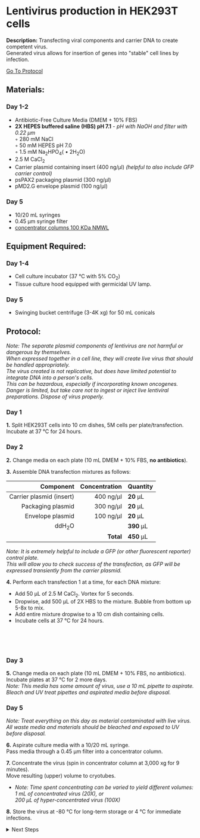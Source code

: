 Lentivirus production in HEK293T cells
================================================================================
**Description:** Transfecting viral components and carrier DNA to create competent virus.<br/>
Generated virus allows for insertion of genes into "stable" cell lines by infection.

[Go To Protocol](#protocol)

Materials:
--------------------------------------------------------------------------------
### Day 1-2

  * Antibiotic-Free Culture Media (DMEM + 10% FBS)
  * **2X HEPES buffered saline (HBS) pH 7.1** - _pH with NaOH and filter with 0.22 µm_  
    ◦ 280 mM NaCl    
    ◦ 50 mM HEPES pH 7.0  
    ◦ 1.5 mM Na<sub>2</sub>HPO<sub>4</sub>( • 2H<sub>2</sub>O)
  * 2.5 M CaCl<sub>2</sub>  
  * Carrier plasmid containing insert (400 ng/µl) _(helpful to also include GFP carrier control)_
  * psPAX2 packaging plasmid (300 ng/µl)
  * pMD2.G envelope plasmid (100 ng/µl)

### Day 5
  * 10/20 mL syringes
  * 0.45 µm syringe filter
  * [concentrator columns 100 KDa NMWL](https://www.emdmillipore.com/US/en/product/Amicon-Ultra-15-Centrifugal-Filter-Unit,MM_NF-UFC910024)

Equipment Required:
--------------------------------------------------------------------------------
### Day 1-4

  * Cell culture incubator (37 °C with 5% CO<sub>2</sub>)
  * Tissue culture hood equipped with germicidal UV lamp.

### Day 5

  * Swinging bucket centrifuge (3-4K xg) for 50 mL conicals 

Protocol:
--------------------------------------------------------------------------------
_Note: The separate plasmid components of lentivirus are not harmful or dangerous by themselves._<br/>
_When expressed together in a cell line, they will create live virus that should be handled appropriately._<br/>
_The virus created is not replicative, but does have limited potential to integrate DNA into a person's cells._<br/>
_This can be hazardous, especially if incorporating known oncogenes._<br/>
_Danger is limited, but take care not to ingest or inject live lentiviral preparations. Dispose of virus properly._

### Day 1

**1.** Split HEK293T cells into 10 cm dishes, 5M cells per plate/transfection. Incubate at 37 °C for 24 hours.

### Day 2

**2.** Change media on each plate (10 mL DMEM + 10% FBS, **no antibiotics**).

**3.** Assemble DNA transfection mixtures as follows:

  | Component | Concentration | Quantity | 
  | ---------: | ---------: | :---------- |
  | Carrier plasmid (insert) | 400 ng/µl | **20**  µL | 
  | Packaging plasmid | 300 ng/µl | **20**  µL |
  | Envelope plasmid | 100 ng/µl | **20**  µL |  
  | ddH<sub>2</sub>O |  | **390**  µL | 
  || **Total** | **450** µL |
  
  _Note: It is extremely helpful to include a GFP (or other fluorescent reporter) control plate.<br/>
   This will allow you to check success of the transfection, as GFP will be expressed transiently from the carrier plasmid._
  
**4.** Perform each transfection 1 at a time, for each DNA mixture:
  *  Add 50 µL of 2.5 M CaCl<sub>2</sub>. Vortex for 5 seconds.
  *  Dropwise, add 500 µL of 2X HBS to the mixture. Bubble from bottom up 5-8x to mix.
  *  Add entire mixture dropwise to a 10 cm dish containing cells.
  *  Incubate cells at 37 °C for 24 hours.

<br/><br/><br/>
### Day 3

**5.** Change media on each plate (10 mL DMEM + 10% FBS, no antibiotics).<br/>
Incubate plates at 37 °C for 2 more days.<br/>
  _Note: This media has some amount of virus, use a 10 mL pipette to aspirate._<br/>
  _Bleach and UV treat pipettes and aspirated media before disposal._

### Day 5
_Note: Treat everything on this day as material contaminated with live virus._<br/>
_All waste media and materials should be bleached and exposed to UV before disposal._

**6.** Aspirate culture media with a 10/20 mL syringe.<br/>
Pass media through a 0.45 µm filter into a concentrator column.

**7.** Concentrate the virus (spin in concentrator column at 3,000 xg for 9 minutes).<br/>
Move resulting (upper) volume to cryotubes.
  * _Note: Time spent concentrating can be varied to yield different volumes:_<br/>
  _1 mL of concentrated virus (20X), or_<br/>
  _200 µL of hyper-concentrated virus (100X)_

**8.** Store the virus at -80 °C for long-term storage or 4 °C for immediate infections.



<details>
  <summary>Next Steps</summary>
  

</p> <a href="./Infection-and-Selection.md">
Stable Cell Line Generation</a>

</details>
